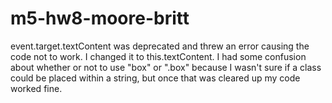 # m5-hw8-moore-britt 

event.target.textContent was deprecated and threw an error causing the code not to work. I changed it to this.textContent. I had some confusion about whether or not to use "box" or ".box" because I wasn't sure if a class could be placed within a string, but once that was cleared up my code worked fine.
 
